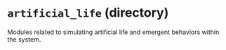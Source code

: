 # `artificial_life` (directory)

Modules related to simulating artificial life and emergent behaviors within the system.